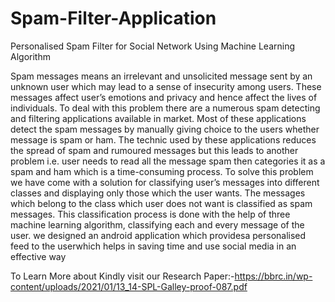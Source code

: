 # Spam-Filter-Application
Personalised Spam Filter for Social Network Using Machine Learning Algorithm

Spam messages means an irrelevant and unsolicited message sent by an unknown user which may lead to a sense of insecurity among users. These messages affect user’s emotions and privacy and hence affect the lives of individuals. To deal with this problem there are a numerous spam detecting and filtering applications available in market. Most of these applications detect the spam messages by manually giving choice to the users whether message is spam or ham. The technic used by these applications reduces the spread of spam and rumoured messages but this leads to another problem i.e. user needs to read all the message spam then categories it as a spam and ham which is a time-consuming process. To solve this problem we have come with a solution for classifying user’s messages into different classes and displaying only those which
the user wants. The messages which belong to the class which user does not want is classified as spam messages. This
classification process is done with the help of three machine learning algorithm, classifying each and every message of the
user. we designed an android application which providesa personalised feed to the userwhich helps in saving time and use social media in an effective way

To Learn More about Kindly visit our Research Paper:-https://bbrc.in/wp-content/uploads/2021/01/13_14-SPL-Galley-proof-087.pdf
